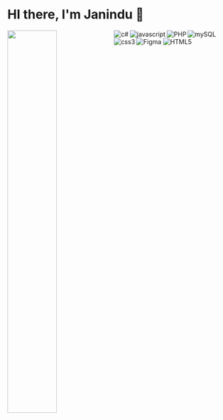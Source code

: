 # HI there, I'm Janindu 👋
<img align="left" width="47%" src="https://github-readme-stats.vercel.app/api?username=Janindu111&show_icons=true&theme=radical">

<img align="left" alt="c#" src="https://img.shields.io/badge/C%23-239120?style=for-the-badge&logo=c-sharp&logoColor=white"/>
<img align="left" alt="javascript" src="https://img.shields.io/badge/JavaScript-323330?style=for-the-badge&logo=javascript&logoColor=F7DF1E"/>
<img align="left" alt="PHP" src="https://img.shields.io/badge/PHP-777BB4?style=for-the-badge&logo=php&logoColor=white"/>
<img align="left" alt="mySQL" src="https://img.shields.io/badge/MySQL-005C84?style=for-the-badge&logo=mysql&logoColor=white"/>
<img  alt="Figma" src="https://img.shields.io/badge/Figma-F24E1E?style=for-the-badge&logo=figma&logoColor=white"/>
<img align="left" alt="css3" src="https://img.shields.io/badge/CSS3-1572B6?style=for-the-badge&logo=css3&logoColor=white"/>
<img  alt="HTML5" src="https://img.shields.io/badge/HTML5-E34F26?style=for-the-badge&logo=html5&logoColor=white"/>


